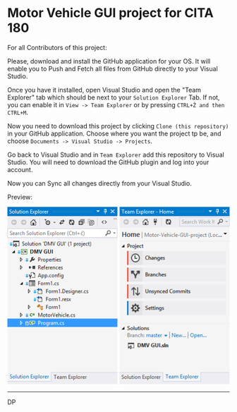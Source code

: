 Motor Vehicle GUI project for CITA 180
=========================
For all Contributors of this project:

Please, download and install the GitHub application for your OS.
It will enable you to Push and Fetch all files from GitHub directly to your Visual Studio.

Once you have it installed, open Visual Studio and open the "Team Explorer" tab which should be next to your `Solution Explorer` Tab. If not, you can enable it in `View -> Team Explorer` or by pressing `CTRL+Ž and then CTRL+M`.

Now you need to download this project by clicking `Clone (this repository)` in your GitHub application.
Choose where you want the project tp be, and choose `Documents -> Visual Studio -> Projects`.

Go back to Visual Studio and in `Team Explorer` add this repository to Visual Studio.
You will need to download the GitHub plugin and log into your account.

Now you can Sync all changes directly from your Visual Studio.

Preview:

![Logo](git.png?raw=true)

-------------------------
DP
